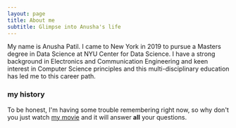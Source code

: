 ```yaml
---
layout: page
title: About me
subtitle: Glimpse into Anusha's life
---
```


My name is Anusha Patil. I came to New York in 2019 to pursue a Masters degree in Data Science at NYU Center for Data Science. 
I have a strong background in Electronics and Communication Engineering and keen interest in Computer Science principles and this multi-disciplinary education has led me to this career path. 


### my history

To be honest, I'm having some trouble remembering right now, so why don't you just watch [my movie](https://en.wikipedia.org/wiki/The_Princess_Bride_%28film%29) and it will answer **all** your questions.
